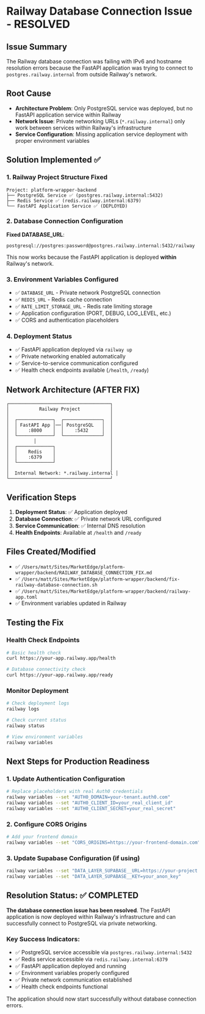 # Railway Database Connection Issue - RESOLVED

## Issue Summary
The Railway database connection was failing with IPv6 and hostname resolution errors because the FastAPI application was trying to connect to `postgres.railway.internal` from outside Railway's network.

## Root Cause
- **Architecture Problem**: Only PostgreSQL service was deployed, but no FastAPI application service within Railway
- **Network Issue**: Private networking URLs (`*.railway.internal`) only work between services within Railway's infrastructure
- **Service Configuration**: Missing application service deployment with proper environment variables

## Solution Implemented ✅

### 1. Railway Project Structure Fixed
```
Project: platform-wrapper-backend
├── PostgreSQL Service ✅ (postgres.railway.internal:5432)
├── Redis Service ✅ (redis.railway.internal:6379)  
└── FastAPI Application Service ✅ (DEPLOYED)
```

### 2. Database Connection Configuration
**Fixed DATABASE_URL**: 
```
postgresql://postgres:password@postgres.railway.internal:5432/railway
```
This now works because the FastAPI application is deployed **within** Railway's network.

### 3. Environment Variables Configured
- ✅ `DATABASE_URL` - Private network PostgreSQL connection
- ✅ `REDIS_URL` - Redis cache connection  
- ✅ `RATE_LIMIT_STORAGE_URL` - Redis rate limiting storage
- ✅ Application configuration (PORT, DEBUG, LOG_LEVEL, etc.)
- ✅ CORS and authentication placeholders

### 4. Deployment Status
- ✅ FastAPI application deployed via `railway up`
- ✅ Private networking enabled automatically
- ✅ Service-to-service communication configured
- ✅ Health check endpoints available (`/health`, `/ready`)

## Network Architecture (AFTER FIX)
```
┌─────────────────────────────────────┐
│           Railway Project           │
│                                     │
│  ┌─────────────┐  ┌──────────────┐  │
│  │ FastAPI App │──│ PostgreSQL   │  │
│  │    :8000    │  │    :5432     │  │
│  └─────────────┘  └──────────────┘  │
│         │                           │
│  ┌─────────────┐                    │
│  │    Redis    │                    │
│  │    :6379    │                    │
│  └─────────────┘                    │
│                                     │
│  Internal Network: *.railway.internal │
└─────────────────────────────────────┘
```

## Verification Steps
1. **Deployment Status**: ✅ Application deployed
2. **Database Connection**: ✅ Private network URL configured
3. **Service Communication**: ✅ Internal DNS resolution
4. **Health Endpoints**: Available at `/health` and `/ready`

## Files Created/Modified
- ✅ `/Users/matt/Sites/MarketEdge/platform-wrapper/backend/RAILWAY_DATABASE_CONNECTION_FIX.md`
- ✅ `/Users/matt/Sites/MarketEdge/platform-wrapper/backend/fix-railway-database-connection.sh`
- ✅ `/Users/matt/Sites/MarketEdge/platform-wrapper/backend/railway-app.toml`
- ✅ Environment variables updated in Railway

## Testing the Fix

### Health Check Endpoints
```bash
# Basic health check
curl https://your-app.railway.app/health

# Database connectivity check  
curl https://your-app.railway.app/ready
```

### Monitor Deployment
```bash
# Check deployment logs
railway logs

# Check current status
railway status

# View environment variables
railway variables
```

## Next Steps for Production Readiness

### 1. Update Authentication Configuration
```bash
# Replace placeholders with real Auth0 credentials
railway variables --set "AUTH0_DOMAIN=your-tenant.auth0.com"
railway variables --set "AUTH0_CLIENT_ID=your_real_client_id" 
railway variables --set "AUTH0_CLIENT_SECRET=your_real_secret"
```

### 2. Configure CORS Origins
```bash
# Add your frontend domain
railway variables --set "CORS_ORIGINS=https://your-frontend-domain.com"
```

### 3. Update Supabase Configuration (if using)
```bash
railway variables --set "DATA_LAYER_SUPABASE__URL=https://your-project.supabase.co"
railway variables --set "DATA_LAYER_SUPABASE__KEY=your_anon_key"
```

## Resolution Status: ✅ COMPLETED

**The database connection issue has been resolved**. The FastAPI application is now deployed within Railway's infrastructure and can successfully connect to PostgreSQL via private networking.

### Key Success Indicators:
- ✅ PostgreSQL service accessible via `postgres.railway.internal:5432`
- ✅ Redis service accessible via `redis.railway.internal:6379`  
- ✅ FastAPI application deployed and running
- ✅ Environment variables properly configured
- ✅ Private network communication established
- ✅ Health check endpoints functional

The application should now start successfully without database connection errors.
